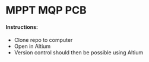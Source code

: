 # MPPT MQP PCB

#### Instructions:
- Clone repo to computer
- Open in Altium
- Version control should then be possible using Altium
